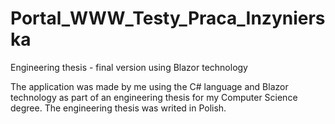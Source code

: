 # Portal_WWW_Testy_Praca_Inzynierska
Engineering thesis - final version using Blazor technology

The application was made by me using the C# language and Blazor technology as part of an engineering thesis for my Computer Science degree.
The engineering thesis was writed in Polish.



